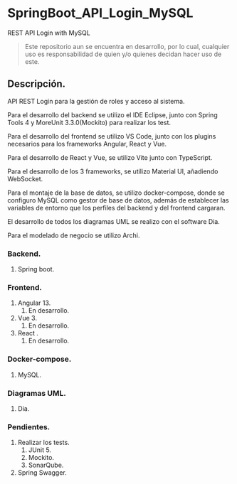 # SpringBoot_API_Login_MySQL
REST API Login with MySQL

> Este repositorio aun se encuentra en desarrollo, por lo cual, cualquier uso es responsabilidad de quien y/o quienes decidan hacer uso de este.

## Descripción.
API REST Login para la gestión de roles y acceso al sistema.

Para el desarrollo del backend se utilizo el IDE Eclipse, junto con Spring Tools 4 y MoreUnit 3.3.0(Mockito) para realizar los test.

Para el desarrollo del frontend se utilizo VS Code, junto con los plugins necesarios para los frameworks Angular, React y Vue.

Para el desarrollo de React y Vue, se utilizo Vite junto con TypeScript.

Para el desarrollo de los 3 frameworks, se utilizo Material UI, añadiendo WebSocket.

Para el montaje de la base de datos, se utilizo docker-compose, donde se configuro MySQL como gestor de base de datos, además de establecer las variables de entorno que los perfiles del backend y del frontend cargaran.

El desarrollo de todos los diagramas UML se realizo con el software Dia.

Para el modelado de negocio se utilizo Archi.

### Backend.
1. Spring boot.

### Frontend.
1. Angular 13.
    1. En desarrollo.
2. Vue 3.
    1. En desarrollo.
3. React .
    1. En desarrollo.

### Docker-compose.
1. MySQL.

### Diagramas UML.
1. Dia.

### Pendientes.
1. Realizar los tests.
    1. JUnit 5.
    2. Mockito.
    3. SonarQube.
2. Spring Swagger.